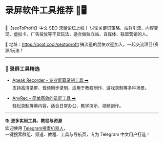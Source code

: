 # 录屏软件工具推荐 🎥🖥️

💬【seoToProfit】中文 SEO 流量论坛上线！
讨论关键词策略、站群引流、内容变现、虚拟卡、广告投放等干货玩法，适合做独立站、自媒体、联盟营销的人。

📌 地址：https://qoot.cool/seotoprofit
搞流量的朋友欢迎加入，一起交流项目/资源/玩法！

---

### 🔹 录屏工具精选

- [Apeak Recorder - 专业屏幕录制工具 ➡️](https://qoot.cool/apeakrecorder)  
支持高清录屏、音频同步录制，适用于教程制作、游戏录制等多种场景。

- [AnyRec - 简单高效的录屏工具 ➡️](https://qoot.cool/anyrec)  
轻松录制屏幕内容，适合日常办公、教学演示、视频创作。

---

📚 **更多实用工具、教程与资源**  
欢迎使用 [Telegram搜索机器人](https://qoot.cool/SearchRobot)，  
一键搜索群组、频道、教程、工具与导航页，专为 Telegram 中文用户打造！
